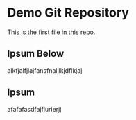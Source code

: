 # Demo Git Repository

This is the first file in this repo.

## Ipsum Below

alkfjalfjlajfansfnaljlkjdflkjaj



## Ipsum 

afafafasdfajflurierjj
